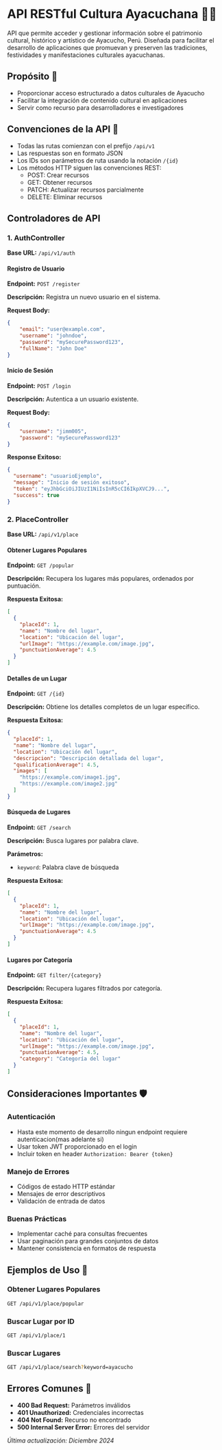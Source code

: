 # API RESTful Cultura Ayacuchana 🏺🌄

API que permite acceder y gestionar información sobre el patrimonio cultural, histórico y artístico de Ayacucho, Perú. Diseñada para facilitar el desarrollo de aplicaciones que promuevan y preserven las tradiciones, festividades y manifestaciones culturales ayacuchanas.

## Propósito 🎯
- Proporcionar acceso estructurado a datos culturales de Ayacucho
- Facilitar la integración de contenido cultural en aplicaciones
- Servir como recurso para desarrolladores e investigadores

## Convenciones de la API 🔧

- Todas las rutas comienzan con el prefijo `/api/v1`
- Las respuestas son en formato JSON
- Los IDs son parámetros de ruta usando la notación `/{id}`
- Los métodos HTTP siguen las convenciones REST:
  - POST: Crear recursos
  - GET: Obtener recursos
  - PATCH: Actualizar recursos parcialmente
  - DELETE: Eliminar recursos

## Controladores de API

### 1. AuthController
**Base URL:** `/api/v1/auth`

#### Registro de Usuario
**Endpoint:** `POST /register`

**Descripción:** Registra un nuevo usuario en el sistema.

**Request Body:**
```json
{
    "email": "user@example.com",
    "username": "johndoe",
    "password": "mySecurePassword123",
    "fullName": "John Doe"
}
```

#### Inicio de Sesión
**Endpoint:** `POST /login`

**Descripción:** Autentica a un usuario existente.

**Request Body:**
```json
{
    "username": "jimm005",
    "password": "mySecurePassword123"
}
```

**Response Exitoso:**
```json
{
  "username": "usuarioEjemplo",
  "message": "Inicio de sesión exitoso",
  "token": "eyJhbGciOiJIUzI1NiIsInR5cCI6IkpXVCJ9...",
  "success": true
}
```

### 2. PlaceController
**Base URL:** `/api/v1/place`

#### Obtener Lugares Populares
**Endpoint:** `GET /popular`

**Descripción:** Recupera los lugares más populares, ordenados por puntuación.

**Respuesta Exitosa:**
```json
[
  {
    "placeId": 1,
    "name": "Nombre del lugar",
    "location": "Ubicación del lugar", 
    "urlImage": "https://example.com/image.jpg",
    "punctuationAverage": 4.5
  }
]
```

#### Detalles de un Lugar
**Endpoint:** `GET /{id}`

**Descripción:** Obtiene los detalles completos de un lugar específico.

**Respuesta Exitosa:**
```json
{
  "placeId": 1,
  "name": "Nombre del lugar",
  "location": "Ubicación del lugar",
  "descripcion": "Descripción detallada del lugar",
  "qualificationAverage": 4.5,
  "images": [
    "https://example.com/image1.jpg",
    "https://example.com/image2.jpg"
  ]
}
```

#### Búsqueda de Lugares
**Endpoint:** `GET /search`

**Descripción:** Busca lugares por palabra clave.

**Parámetros:**
- `keyword`: Palabra clave de búsqueda

**Respuesta Exitosa:**
```json
[
  {
    "placeId": 1,
    "name": "Nombre del lugar",
    "location": "Ubicación del lugar", 
    "urlImage": "https://example.com/image.jpg",
    "punctuationAverage": 4.5
  }
]
```

#### Lugares por Categoría
**Endpoint:** `GET filter/{category}`

**Descripción:** Recupera lugares filtrados por categoría.

**Respuesta Exitosa:**
```json
[
  {
    "placeId": 1,
    "name": "Nombre del lugar",
    "location": "Ubicación del lugar", 
    "urlImage": "https://example.com/image.jpg",
    "punctuationAverage": 4.5,
    "category": "Categoría del lugar"
  }
]
```

## Consideraciones Importantes 🛡️

### Autenticación
- Hasta este momento de desarrollo ningun endpoint requiere autenticacion(mas adelante si)
- Usar token JWT proporcionado en el login
- Incluir token en header `Authorization: Bearer {token}`

### Manejo de Errores
- Códigos de estado HTTP estándar
- Mensajes de error descriptivos
- Validación de entrada de datos

### Buenas Prácticas
- Implementar caché para consultas frecuentes
- Usar paginación para grandes conjuntos de datos
- Mantener consistencia en formatos de respuesta

## Ejemplos de Uso 🚀

### Obtener Lugares Populares
```bash
GET /api/v1/place/popular
```

### Buscar Lugar por ID
```bash
GET /api/v1/place/1
```

### Buscar Lugares
```bash
GET /api/v1/place/search?keyword=ayacucho
```

## Errores Comunes 🚨
- **400 Bad Request:** Parámetros inválidos
- **401 Unauthorized:** Credenciales incorrectas
- **404 Not Found:** Recurso no encontrado
- **500 Internal Server Error:** Errores del servidor

*Última actualización: Diciembre 2024*